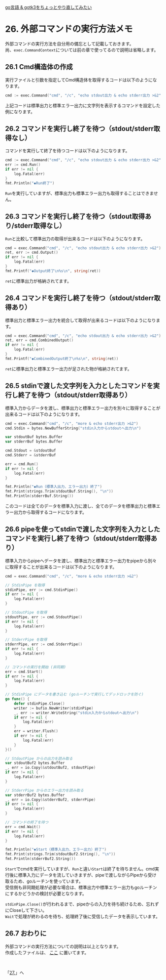 [go言語 & gotk3をちょっとやり直してみたい](../../README.md#go%E8%A8%80%E8%AA%9Egotk3%E3%82%92%E3%81%A1%E3%82%87%E3%81%A3%E3%81%A8%E3%82%84%E3%82%8A%E7%9B%B4%E3%81%97%E3%81%A6%E3%81%BF%E3%81%9F%E3%81%84)  

# 26. 外部コマンドの実行方法メモ  

外部コマンドの実行方法を自分用の備忘として記載しておきます。  
尚、`exec.CommandContext`については前の章で使ってるので説明は省略します。  

## 26.1 Cmd構造体の作成  

実行ファイルと引数を指定してCmd構造体を取得するコードは以下のようになります。  

```go
cmd := exec.Command("cmd", "/c", "echo stdout出力 & echo stderr出力 >&2")
```

上記コードは標準出力と標準エラー出力に文字列を表示するコマンドを設定した例になります。  

## 26.2 コマンドを実行し終了を待つ（stdout/stderr取得なし）  

コマンドを実行して終了を待つコードは以下のようになります。  

```go
cmd := exec.Command("cmd", "/c", "echo stdout出力 & echo stderr出力 >&2")
err := cmd.Run()
if err != nil {
	log.Fatal(err)
}
fmt.Println("◆Run終了")
```

`Run`を実行していますが、標準出力も標準エラー出力も取得することはできません。  

## 26.3 コマンドを実行し終了を待つ（stdout取得あり/stderr取得なし）  

`Run`と比較して標準出力の取得が出来るコードは以下のようになります。  

```go
cmd = exec.Command("cmd", "/c", "echo stdout出力 & echo stderr出力 >&2")
ret, err := cmd.Output()
if err != nil {
	log.Fatal(err)
}
fmt.Printf("◆Output終了\n%s\n", string(ret))
```

`ret`に標準出力が格納されてます。  

## 26.4 コマンドを実行し終了を待つ（stdout/stderr取得あり）  

標準出力と標準エラー出力を統合して取得が出来るコードは以下のようになります。  

```go
cmd = exec.Command("cmd", "/c", "echo stdout出力 & echo stderr出力 >&2")
ret, err = cmd.CombinedOutput()
if err != nil {
	log.Fatal(err)
}
fmt.Printf("◆CombinedOutput終了\n%s\n", string(ret))
```

`ret`に標準出力と標準エラー出力が足された物が格納されてます。  

## 26.5 stdinで渡した文字列を入力としたコマンドを実行し終了を待つ（stdout/stderr取得あり）

標準入力からデータを渡し、標準出力と標準エラー出力を別々に取得することが出来るコードは以下のようになります。  

```go
cmd = exec.Command("cmd", "/c", "more & echo stderr出力 >&2")
cmd.Stdin = bytes.NewBufferString("stdin入力からstdoutへ出力\n")

var stdoutBuf bytes.Buffer
var stderrBuf bytes.Buffer

cmd.Stdout = &stdoutBuf
cmd.Stderr = &stderrBuf

err = cmd.Run()
if err != nil {
	log.Fatal(err)
}

fmt.Println("◆Run（標準入出力、エラー出力）終了")
fmt.Print(strings.Trim(stdoutBuf.String(), "\n"))
fmt.Println(stderrBuf.String())
```

このコードは全てのデータを標準入力に渡し、全てのデータを標準出力と標準エラー出力から取得するコードになります。  

## 26.6 pipeを使ってstdinで渡した文字列を入力としたコマンドを実行し終了を待つ（stdout/stderr取得あり）  

標準入力からpipeへデータを渡し、標準出力と標準エラー出力をpipeから別々に取得することが出来るコードは以下のようになります。

```go
cmd = exec.Command("cmd", "/c", "more & echo stderr出力 >&2")

// StdinPipe を取得
stdinPipe, err := cmd.StdinPipe()
if err != nil {
	log.Fatal(err)
}

// StdoutPipe を取得
stdoutPipe, err := cmd.StdoutPipe()
if err != nil {
	log.Fatal(err)
}

// StderrPipe を取得
stderrPipe, err := cmd.StderrPipe()
if err != nil {
	log.Fatal(err)
}

// コマンドの実行を開始 (非同期)
err = cmd.Start()
if err != nil {
	log.Fatal(err)
}

// StdinPipe にデータを書き込む (goルーチンで実行してデッドロックを防ぐ)
go func() {
	defer stdinPipe.Close()
	writer := bufio.NewWriter(stdinPipe)
	_, err := writer.WriteString("stdin入力からstdoutへ出力\n")
	if err != nil {
		log.Fatal(err)
	}
	err = writer.Flush()
	if err != nil {
		log.Fatal(err)
	}
}()

// StdoutPipe からの出力を読み取る
var stdoutBuf2 bytes.Buffer
_, err = io.Copy(&stdoutBuf2, stdoutPipe)
if err != nil {
	log.Fatal(err)
}

// StderrPipe からのエラー出力を読み取る
var stderrBuf2 bytes.Buffer
_, err = io.Copy(&stderrBuf2, stderrPipe)
if err != nil {
	log.Fatal(err)
}

// コマンドの終了を待つ
err = cmd.Wait()
if err != nil {
	log.Fatal(err)
}

fmt.Println("◆Start（標準入出力、エラー出力）終了")
fmt.Print(strings.Trim(stdoutBuf2.String(), "\n"))
fmt.Println(stderrBuf2.String())
```

`Start`でcmdを実行していますが、`Run`と違い`Start`は終了を待ちません。cmd実行後に標準入力にデータを流していきますが、pipeで渡しながらPipeから受け取るため、goルーチンを使っています。  
受信側も非同期処理が必要な場合は、標準出力や標準エラー出力もgoルーチンにするかどうかの検討が必要となります。  

`stdinPipe.Close()`が行われるまで、pipeからの入力を待ち続けるため、忘れずにCloseして下さい。  
`Wait`で処理が終わるのを待ち、処理終了後に受信したデータを表示しています。  

## 26.7 おわりに  

外部コマンドの実行方法についての説明は以上となります。  
作成したファイルは、
[ここ](26_exec_cmd.go)
に置いてます。  

</br>

「[27.](../27/README.md)」へ
